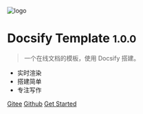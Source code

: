 <!-- _coverpage.md -->

![logo](icon.svg)

# Docsify Template <small>1.0.0</small>

> 一个在线文档的模板，使用 Docsify 搭建。

- 实时渲染
- 搭建简单
- 专注写作


[Gitee](https://gitee.com/bbigsun/docsify-template.git)
[Github]()
[Get Started](README.md)


<!-- 背景图片 -->

<!-- ![](_media/bg.png) -->

<!-- 背景色 -->

<!-- ![color](#F5B2B2) -->

